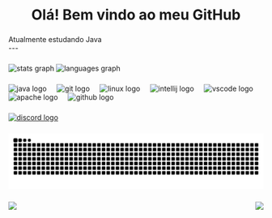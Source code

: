 <h1 align="center">Olá! Bem vindo ao meu GitHub</h1>

###

<p align="left">Atualmente estudando Java<br>---</p>

###

<div align="left">
  <img src="https://github-readme-stats.vercel.app/api?username=Danieljorge-dev&hide_title=false&hide_rank=false&show_icons=true&include_all_commits=true&count_private=true&disable_animations=false&theme=dark&locale=pt-br&hide_border=false" height="150" alt="stats graph"  />
  <img src="https://github-readme-stats.vercel.app/api/top-langs?username=Danieljorge-dev&locale=pt-br&hide_title=false&layout=compact&card_width=320&langs_count=5&theme=dark&hide_border=false" height="183" alt="languages graph"  />
</div>

###

<div align="left">
  <img src="https://cdn.jsdelivr.net/gh/devicons/devicon/icons/java/java-original.svg" height="30" alt="java logo"  />
  <img width="12" />
  <img src="https://cdn.jsdelivr.net/gh/devicons/devicon/icons/git/git-original.svg" height="30" alt="git logo"  />
  <img width="12" />
  <img src="https://cdn.jsdelivr.net/gh/devicons/devicon/icons/linux/linux-original.svg" height="30" alt="linux logo"  />
  <img width="12" />
  <img src="https://cdn.jsdelivr.net/gh/devicons/devicon/icons/intellij/intellij-original.svg" height="30" alt="intellij logo"  />
  <img width="12" />
  <img src="https://cdn.jsdelivr.net/gh/devicons/devicon/icons/vscode/vscode-original.svg" height="30" alt="vscode logo"  />
  <img width="12" />
  <img src="https://cdn.jsdelivr.net/gh/devicons/devicon/icons/apache/apache-original.svg" height="30" alt="apache logo"  />
  <img width="12" />
  <img src="https://cdn.simpleicons.org/github/181717" height="30" alt="github logo"  />
</div>

###

<div align="left">
  <a href="https://discord.com/users/djbug2314" target="_blank">
    <img src="https://img.shields.io/static/v1?message=Discord&logo=discord&label=&color=7289DA&logoColor=white&labelColor=&style=for-the-badge" height="35" alt="discord logo"  />
  </a>
</div>

###

<img src="https://raw.githubusercontent.com/Danieljorge-dev/Danieljorge-dev/output/snake.svg" alt="Snake animation" />

###

<img align="right" height="169" src="https://media.tenor.com/D609Ay5PK5QAAAAi/skill-issue-coding.gif"  />

###

<img align="left" src="https://visitor-badge.laobi.icu/badge?page_id=Danieljorge-dev.Danieljorge-dev&right_color=black"  />

###
